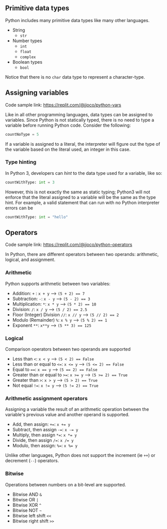 ## Primitive data types
Python includes many primitive data types like many other languages.

- String
    - `str`
- Number types
    - `int`
    - `float`
    - `complex`
- Boolean types
    - `bool`

Notice that there is no `char` data type to represent a character-type.
## Assigning variables 
Code sample link: <https://replit.com/@jjoco/python-vars>

Like in all other programming languages, data types can be assigned to variables. Since Python is not statically typed, there is no need to type a variable before running Python code. Consider the following:
```python
countNoType = 5
```
If a variable is assigned to a literal, the interpreter will figure out the type of the variable based on the literal used, an integer in this case.
### Type hinting
In Python 3, developers can *hint* to the data type used for a variable, like so:
```python
countWithType: int = 3
```
However, this is not exactly the same as static typing; Python3 will not enforce that the literal assigned to a variable will be the same as the type hint. For example, a valid statement that can run with no Python interpreter errors can be
```python
countWithType: int = "hello"
```
## Operators
Code sample link: <https://replit.com/@jjoco/python-operators>

In Python, there are different operators between two operands: arithmetic, logical, and assignment.
### Arithmetic
Python supports arithmetic between two variables:

- Addition: `+` : `x + y` --> `(5 + 2) == 7` 
- Subtraction: `-`:  `x - y` --> `(5 - 2) == 3` 
- Multiplication: `*`:  `x * y` --> `(5 * 2) == 10` 
- Division: `/`: `x / y` --> `(5 / 2) == 2.5`  
- Floor (Integer) Division `//`: `x // y` --> `(5 // 2) == 2` 
- Modulo (Remainder) `%`: `x % y` --> `(5 % 2) == 1`  
- Exponent `**`: `x**y` --> `(5 ** 3) == 125` 

### Logical 
Comparison operators between two operands are supported

- Less than `<`: `x < y` --> `(5 < 2) == False` 
- Less than or equal to `<=`: `x <= y` --> `(5 <= 2) == False` 
- Equal to `==`: `x == y` --> `(5 == 2) == False` 
- Greater than or equal to `>=`: `x >= y` --> `(5 >= 2) == True` 
- Greater than `>`: `x > y` --> `(5 > 2) == True` 
- Not equal `!=`: `x != y` --> `(5 != 2) == True` 

### Arithmetic assignment operators
Assigning a variable the result of an arithmetic operation between the variable's previous value and another operand is supported.

- Add, then assign: `+=`: `x += y` 
- Subtract, then assign `-=`: `x -= y`
- Multiply, then assign `*=`: `x *= y`
- Divide, then assign `/=`: `x /= y`
- Modulo, then assign: `%=`: `x %= y`

Unlike other languages, Python does not support the increment (ie `++`) or decrement (`--`) operators.
### Bitwise
Operations between numbers on a bit-level are supported.

- Bitwise AND `&`
- Bitwise OR `|`
- Bitwise XOR `^`
- Bitwise NOT `~`
- Bitwise left shift `<<`
- Bitwise right shift `>>`
